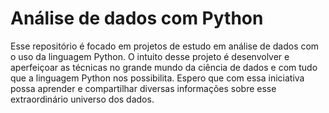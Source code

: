 # Análise de dados com Python
Esse repositório é focado em projetos de estudo em análise de dados com o uso da linguagem Python.
O intuito desse projeto é desenvolver e aperfeiçoar as técnicas no grande mundo da ciência de dados e com tudo que a linguagem Python nos possibilita.
Espero que com essa iniciativa possa aprender e compartilhar diversas informações sobre esse extraordinário universo dos dados.
